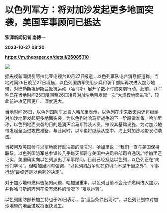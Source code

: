 # 以色列军方：将对加沙发起更多地面突袭，美国军事顾问已抵达
**澎湃新闻记者 南博一**

**2023-10-27 08:20**

**https://m.thepaper.cn/detail/25085310**

![](https://imagecloud.thepaper.cn/thepaper/image/275/894/840.jpg)

据央视新闻援引阿拉比亚电视台10月27日报道，以色列军队电台消息报道称，当地时间26日晚至27日凌晨，以色列国防军使用步兵和装甲部队再次进入加沙地带，对巴勒斯坦伊斯兰抵抗运动（哈马斯）展开了数小时的突袭行动。此前，以军称已在当地时间25日晚间至26日凌晨对加沙地带发起一次“大规模地面进攻”，较此前进攻范围更广、深度更大。

当地时间26日，以色列国防军发言人哈加里表示，以色列在未来数天内还将继续对加沙地带发起更多地面突袭，为以色列对哈马斯战争的下一阶段做准备。哈加里称，以色列地面突袭的目的是消灭哈马斯武装人员，摧毁其基础设施，为对加沙地带发起全面进攻做准备。与此同时，以军也将继续从空中、海上对加沙地带发动袭击。

当被问及美国参与以军地面行动决策的情况时，哈加里说：“我们一直与美国保持联系。以色列国防军总参谋长几乎每天都要与美国中央司令部司令通话。”哈加里还证实，美国确实向以色列派出了军事顾问，目前已经抵达以色列，以色列正在“向他们学习”。但哈加里同时强调，“以色列的战争就在边境而不是千里之外”，军事行动“最终还是以色列的决定”。

对于加沙地带燃料告急的问题，哈加里重申，以色列目前不会允许燃料进入加沙，并称哈马斯的阵列在没有燃料的情况下 “难以运转”。

以色列国防部长加兰特也于26日表示，当“适当条件出现时”，以色列计划中对加沙地带的地面进攻将很快发生。